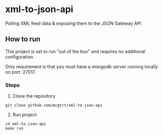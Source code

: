 # xml-to-json-api
Polling XML feed data &amp; exposing them to the JSON Gateway API

## How to run

This project is set to run "out of the box" and requires no additional configuration.

Only requirement is that you must have a mongodb server running locally on port :27017.

### Steps

1. Clone the repository
```
git clone github.com/mcgtrt/xml-to-json-api
```

2. Run project
```
cd xml-to-json-api
make run
```
